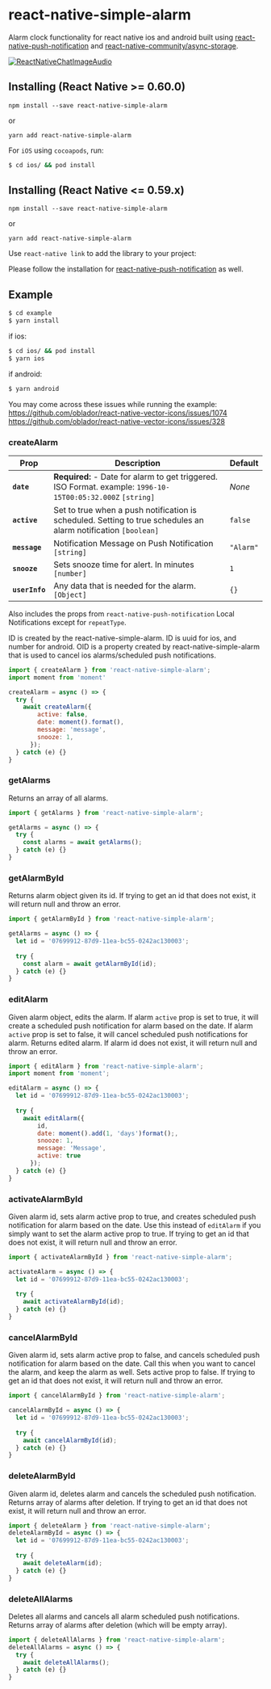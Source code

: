 # react-native-simple-alarm
Alarm clock functionality for react native ios and android built using [react-native-push-notification](https://github.com/zo0r/react-native-push-notification) and [react-native-community/async-storage](https://github.com/react-native-community/async-storage).

[![ReactNativeChatImageAudio](https://img.youtube.com/vi/J9FWbwjAnMo/0.jpg)](https://www.youtube.com/watch?v=J9FWbwjAnMo"ReactNativeChatImageAudio")

## Installing (React Native >= 0.60.0)

`npm install --save react-native-simple-alarm`

or

`yarn add react-native-simple-alarm`

For `iOS` using `cocoapods`, run:

```bash
$ cd ios/ && pod install
```

## Installing (React Native <= 0.59.x)

`npm install --save react-native-simple-alarm`

or

`yarn add react-native-simple-alarm`

Use `react-native link` to add the library to your project:

Please follow the installation for [react-native-push-notification](https://github.com/zo0r/react-native-push-notification) as well.

## Example
```bash
$ cd example
$ yarn install
```
if ios: 
```bash
$ cd ios/ && pod install
$ yarn ios
```

if android: 
```bash
$ yarn android
```

You may come across these issues while running the example: 
https://github.com/oblador/react-native-vector-icons/issues/1074
https://github.com/oblador/react-native-vector-icons/issues/328

### createAlarm 

| Prop           | Description                                                                                                                                                                                                                                                                     | Default                                                                                                             |
| -------------- | ------------------------------------------------------------------------------------------------------------------------------------------------------------------------------------------------------------------------------------------------------------------------------- | ------------------------------------------------------------------------------------------------------------------- |
| **`date`**   | **Required:** - Date for alarm to get triggered. ISO Format. example: `1996-10-15T00:05:32.000Z` `[string]` | _None_                                                                                                              |
| **`active`**    | Set to true when a push notification is scheduled. Setting to true schedules an alarm notification `[boolean]`                                                                                                                                             | `false` |
| **`message`**     |Notification Message on Push Notification `[string]`                                                                                                                                                                                                             | `"Alarm"`                                                                                                              |
| **`snooze`** | Sets snooze time for alert. In minutes `[number]`                                                                                                                                          | `1`                                                                                                             |
| **`userInfo`** | Any data that is needed for the alarm. `[Object]`                                                                                                                                          | `{}`                                                                                                             |

Also includes the props from `react-native-push-notification` Local Notifications except for `repeatType`.

 ID is created by the react-native-simple-alarm. 
 ID is uuid for ios, and number for android. 
OID is a property created by react-native-simple-alarm that is used to cancel ios alarms/scheduled push notifications.
 
```jsx
import { createAlarm } from 'react-native-simple-alarm';
import moment from 'moment'

createAlarm = async () => {
  try {
    await createAlarm({
        active: false,
        date: moment().format(),
        message: 'message',
        snooze: 1,
      });
  } catch (e) {}
}
```

### getAlarms
Returns an array of all alarms.
```jsx
import { getAlarms } from 'react-native-simple-alarm';

getAlarms = async () => {
  try {
    const alarms = await getAlarms();
  } catch (e) {}
}
```

### getAlarmById
Returns alarm object given its id. If trying to get an id that does not exist, it will return null and throw an error.

```jsx
import { getAlarmById } from 'react-native-simple-alarm';

getAlarms = async () => {
  let id = '07699912-87d9-11ea-bc55-0242ac130003';
  
  try {
    const alarm = await getAlarmById(id);
  } catch (e) {}
}
```

### editAlarm
Given alarm object, edits the alarm. If alarm `active` prop is set to true, it will create a scheduled push notification for alarm based on the date. If alarm `active` prop is set to false, it will cancel scheduled push notifications for alarm. Returns edited alarm. If alarm id does not exist, it will return null and throw an error. 

```jsx
import { editAlarm } from 'react-native-simple-alarm';
import moment from 'moment';

editAlarm = async () => {
  let id = '07699912-87d9-11ea-bc55-0242ac130003';
  
  try {
    await editAlarm({
        id,
        date: moment().add(1, 'days')format();,
        snooze: 1,
        message: 'Message',
        active: true
      });
  } catch (e) {}
}
```

### activateAlarmById
Given alarm id, sets alarm active prop to true, and creates scheduled push notification for alarm based on the date. Use this instead of `editAlarm` if you simply want to set the alarm active prop to true. If trying to get an id that does not exist, it will return null and throw an error. 

```jsx
import { activateAlarmById } from 'react-native-simple-alarm';

activateAlarm = async () => {
  let id = '07699912-87d9-11ea-bc55-0242ac130003';
  
  try {
    await activateAlarmById(id);
  } catch (e) {}
}
```

### cancelAlarmById
Given alarm id, sets alarm active prop to false, and cancels scheduled push notification for alarm based on the date. Call this when you want to cancel the alarm, and keep the alarm as well. Sets active prop to false. If trying to get an id that does not exist, it will return null and throw an error. 

```jsx
import { cancelAlarmById } from 'react-native-simple-alarm';

cancelAlarmById = async () => {
  let id = '07699912-87d9-11ea-bc55-0242ac130003';
  
  try {
    await cancelAlarmById(id);
  } catch (e) {}
}
```

### deleteAlarmById
Given alarm id, deletes alarm and cancels the scheduled push notification. Returns array of alarms after deletion. If trying to get an id that does not exist, it will return null and throw an error. 

```jsx
import { deleteAlarm } from 'react-native-simple-alarm';
deleteAlarmById = async () => {
  let id = '07699912-87d9-11ea-bc55-0242ac130003';
  
  try {
    await deleteAlarm(id);
  } catch (e) {}
}
```

### deleteAllAlarms
Deletes all alarms and cancels all alarm scheduled push notifications. Returns array of alarms after deletion (which will be empty array).

```jsx
import { deleteAllAlarms } from 'react-native-simple-alarm';
deleteAllAlarms = async () => {
  try {
    await deleteAllAlarms();
  } catch (e) {}
}
```